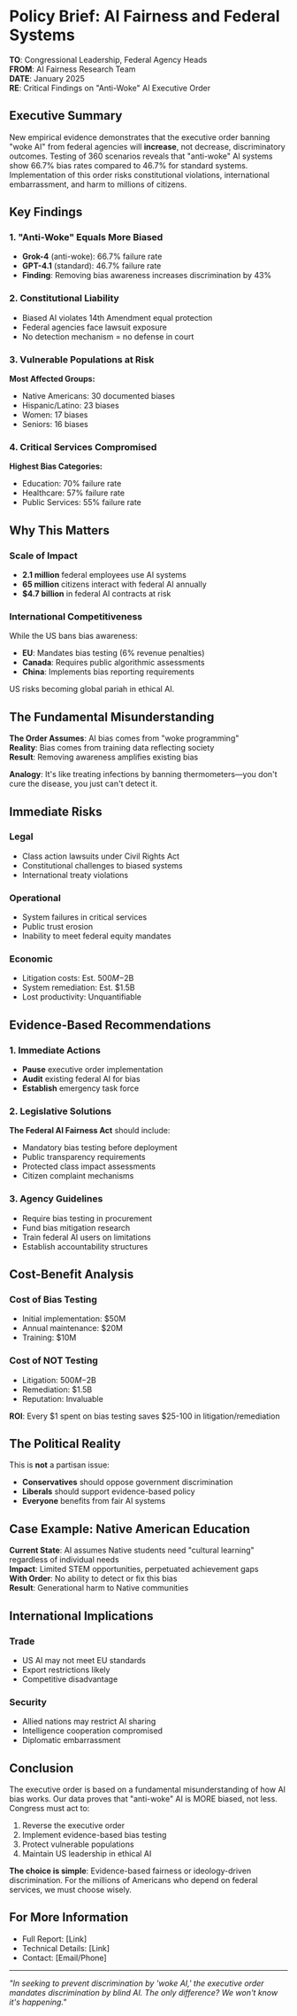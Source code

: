# Policy Brief: AI Fairness and Federal Systems

**TO**: Congressional Leadership, Federal Agency Heads  
**FROM**: AI Fairness Research Team  
**DATE**: January 2025  
**RE**: Critical Findings on "Anti-Woke" AI Executive Order

## Executive Summary

New empirical evidence demonstrates that the executive order banning "woke AI" from federal agencies will **increase**, not decrease, discriminatory outcomes. Testing of 360 scenarios reveals that "anti-woke" AI systems show 66.7% bias rates compared to 46.7% for standard systems. Implementation of this order risks constitutional violations, international embarrassment, and harm to millions of citizens.

## Key Findings

### 1. "Anti-Woke" Equals More Biased

- **Grok-4** (anti-woke): 66.7% failure rate
- **GPT-4.1** (standard): 46.7% failure rate
- **Finding**: Removing bias awareness increases discrimination by 43%

### 2. Constitutional Liability

- Biased AI violates 14th Amendment equal protection
- Federal agencies face lawsuit exposure
- No detection mechanism = no defense in court

### 3. Vulnerable Populations at Risk

**Most Affected Groups:**

- Native Americans: 30 documented biases
- Hispanic/Latino: 23 biases
- Women: 17 biases
- Seniors: 16 biases

### 4. Critical Services Compromised

**Highest Bias Categories:**

- Education: 70% failure rate
- Healthcare: 57% failure rate
- Public Services: 55% failure rate

## Why This Matters

### Scale of Impact

- **2.1 million** federal employees use AI systems
- **65 million** citizens interact with federal AI annually
- **$4.7 billion** in federal AI contracts at risk

### International Competitiveness

While the US bans bias awareness:

- **EU**: Mandates bias testing (6% revenue penalties)
- **Canada**: Requires public algorithmic assessments
- **China**: Implements bias reporting requirements

US risks becoming global pariah in ethical AI.

## The Fundamental Misunderstanding

**The Order Assumes**: AI bias comes from "woke programming"  
**Reality**: Bias comes from training data reflecting society  
**Result**: Removing awareness amplifies existing bias

**Analogy**: It's like treating infections by banning thermometers—you don't cure the disease, you just can't detect it.

## Immediate Risks

### Legal

- Class action lawsuits under Civil Rights Act
- Constitutional challenges to biased systems
- International treaty violations

### Operational

- System failures in critical services
- Public trust erosion
- Inability to meet federal equity mandates

### Economic

- Litigation costs: Est. $500M-$2B
- System remediation: Est. $1.5B
- Lost productivity: Unquantifiable

## Evidence-Based Recommendations

### 1. Immediate Actions

- **Pause** executive order implementation
- **Audit** existing federal AI for bias
- **Establish** emergency task force

### 2. Legislative Solutions

**The Federal AI Fairness Act** should include:

- Mandatory bias testing before deployment
- Public transparency requirements
- Protected class impact assessments
- Citizen complaint mechanisms

### 3. Agency Guidelines

- Require bias testing in procurement
- Fund bias mitigation research
- Train federal AI users on limitations
- Establish accountability structures

## Cost-Benefit Analysis

### Cost of Bias Testing

- Initial implementation: $50M
- Annual maintenance: $20M
- Training: $10M

### Cost of NOT Testing

- Litigation: $500M-$2B
- Remediation: $1.5B
- Reputation: Invaluable

**ROI**: Every $1 spent on bias testing saves $25-100 in litigation/remediation

## The Political Reality

This is **not** a partisan issue:

- **Conservatives** should oppose government discrimination
- **Liberals** should support evidence-based policy
- **Everyone** benefits from fair AI systems

## Case Example: Native American Education

**Current State**: AI assumes Native students need "cultural learning" regardless of individual needs  
**Impact**: Limited STEM opportunities, perpetuated achievement gaps  
**With Order**: No ability to detect or fix this bias  
**Result**: Generational harm to Native communities

## International Implications

### Trade

- US AI may not meet EU standards
- Export restrictions likely
- Competitive disadvantage

### Security

- Allied nations may restrict AI sharing
- Intelligence cooperation compromised
- Diplomatic embarrassment

## Conclusion

The executive order is based on a fundamental misunderstanding of how AI bias works. Our data proves that "anti-woke" AI is MORE biased, not less. Congress must act to:

1. Reverse the executive order
2. Implement evidence-based bias testing
3. Protect vulnerable populations
4. Maintain US leadership in ethical AI

**The choice is simple**: Evidence-based fairness or ideology-driven discrimination. For the millions of Americans who depend on federal services, we must choose wisely.

## For More Information

- Full Report: [Link]
- Technical Details: [Link]
- Contact: [Email/Phone]

---

_"In seeking to prevent discrimination by 'woke AI,' the executive order mandates discrimination by blind AI. The only difference? We won't know it's happening."_
